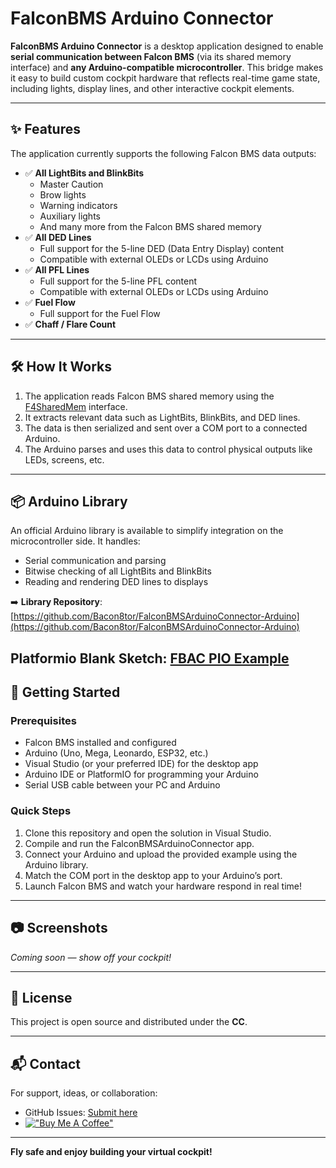 # FalconBMS Arduino Connector

**FalconBMS Arduino Connector** is a desktop application designed to enable **serial communication between Falcon BMS** (via its shared memory interface) and **any Arduino-compatible microcontroller**. This bridge makes it easy to build custom cockpit hardware that reflects real-time game state, including lights, display lines, and other interactive cockpit elements.

---

## ✨ Features

The application currently supports the following Falcon BMS data outputs:

- ✅ **All LightBits and BlinkBits**
  - Master Caution
  - Brow lights
  - Warning indicators
  - Auxiliary lights
  - And many more from the Falcon BMS shared memory
- ✅ **All DED Lines**
  - Full support for the 5-line DED (Data Entry Display) content
  - Compatible with external OLEDs or LCDs using Arduino
- ✅ **All PFL Lines**
  - Full support for the 5-line PFL content
  - Compatible with external OLEDs or LCDs using Arduino
- ✅ **Fuel Flow**
  - Full support for the Fuel Flow
- ✅ **Chaff / Flare Count**
  
---

## 🛠 How It Works

1. The application reads Falcon BMS shared memory using the [F4SharedMem](https://github.com/BMS-Development/F4SharedMem) interface.
2. It extracts relevant data such as LightBits, BlinkBits, and DED lines.
3. The data is then serialized and sent over a COM port to a connected Arduino.
4. The Arduino parses and uses this data to control physical outputs like LEDs, screens, etc.

---

## 📦 Arduino Library

An official Arduino library is available to simplify integration on the microcontroller side. It handles:

- Serial communication and parsing
- Bitwise checking of all LightBits and BlinkBits
- Reading and rendering DED lines to displays

➡️ **Library Repository**:  
[https://github.com/Bacon8tor/FalconBMSArduinoConnector-Arduino](https://github.com/Bacon8tor/FalconBMSArduinoConnector-Arduino)

**Platformio Blank Sketch**:
[FBAC PIO Example](https://github.com/Bacon8tor/FBAC_PIO_Example)
---

## 🚀 Getting Started

### Prerequisites

- Falcon BMS installed and configured
- Arduino (Uno, Mega, Leonardo, ESP32, etc.)
- Visual Studio (or your preferred IDE) for the desktop app
- Arduino IDE or PlatformIO for programming your Arduino
- Serial USB cable between your PC and Arduino

### Quick Steps

1. Clone this repository and open the solution in Visual Studio.
2. Compile and run the FalconBMSArduinoConnector app.
3. Connect your Arduino and upload the provided example using the Arduino library.
4. Match the COM port in the desktop app to your Arduino’s port.
5. Launch Falcon BMS and watch your hardware respond in real time!

---

## 📷 Screenshots

*Coming soon — show off your cockpit!*

---

## 📄 License

This project is open source and distributed under the **CC**.

---

## 📬 Contact

For support, ideas, or collaboration:

- GitHub Issues: [Submit here](https://github.com/Bacon8tor/FalconBMSArduinoConnector/issues)
- [!["Buy Me A Coffee"](https://www.buymeacoffee.com/assets/img/custom_images/orange_img.png)](https://buymeacoffee.com/bacon8tor)

---

**Fly safe and enjoy building your virtual cockpit!**
